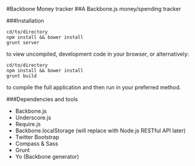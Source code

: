 #Backbone Money tracker
##A Backbone.js money/spending tracker

###Installation

	cd/to/directory
	npm install && bower install
	grunt server

to view uncompiled, development code in your browser, or alternatively:

	cd/to/directory
	npm install && bower install
	grunt build

to compile the full application and then run in your preferred method.

###Dependencies and tools
- Backbone.js
- Underscore.js
- Require.js
- Backbone.localStorage (will replace with Node.js RESTful API later)
- Twitter Bootstrap
- Compass & Sass
- Grunt
- Yo (Backbone generator)